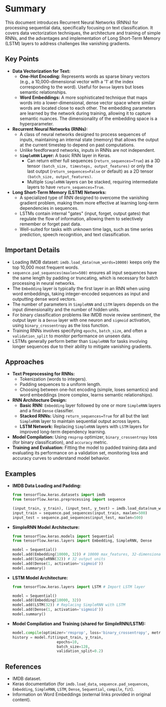 # Summary
This document introduces Recurrent Neural Networks (RNNs) for processing sequential data, specifically focusing on text classification. It covers data vectorization techniques, the architecture and training of simple RNNs, and the advantages and implementation of Long Short-Term Memory (LSTM) layers to address challenges like vanishing gradients.

## Key Points
* **Data Vectorization for Text:**
    * **One-Hot Encoding:** Represents words as sparse binary vectors (e.g., a 10,000-dimensional vector with a '1' at the index corresponding to the word). Useful for `Dense` layers but loses semantic relationships.
    * **Word Embeddings:** A more sophisticated technique that maps words into a lower-dimensional, dense vector space where similar words are located close to each other. The embedding parameters are learned by the network during training, allowing it to capture semantic nuances. The dimensionality of the embedding space is a hyperparameter.
* **Recurrent Neural Networks (RNNs):**
    * A class of neural networks designed to process sequences of inputs, maintaining an internal state (memory) that allows the output at the current timestep to depend on past computations.
    * Unlike feedforward networks, inputs in RNNs are not independent.
    * **`SimpleRNN` Layer:** A basic RNN layer in Keras.
        * Can return either full sequences (`return_sequences=True`) as a 3D tensor `(batch_size, timesteps, output_features)` or only the last output (`return_sequences=False` or default) as a 2D tensor `(batch_size, output_features)`.
        * Multiple `SimpleRNN` layers can be stacked, requiring intermediate layers to have `return_sequences=True`.
* **Long Short-Term Memory (LSTM) Networks:**
    * A specialized type of RNN designed to overcome the vanishing gradient problem, making them more effective at learning long-term dependencies in sequences.
    * LSTMs contain internal "gates" (input, forget, output gates) that regulate the flow of information, allowing them to selectively remember or forget past data.
    * Well-suited for tasks with unknown time lags, such as time series prediction, speech recognition, and text classification.

## Important Details
* Loading IMDB dataset: `imdb.load_data(num_words=10000)` keeps only the top 10,000 most frequent words.
* `sequence.pad_sequences(maxlen=500)` ensures all input sequences have the same length by padding or truncating, which is necessary for batch processing in neural networks.
* The `Embedding` layer is typically the first layer in an RNN when using word embeddings, taking integer-encoded sequences as input and outputting dense word vectors.
* The number of parameters in `SimpleRNN` and `LSTM` layers depends on the input dimensionality and the number of hidden units.
* For binary classification problems like IMDB movie review sentiment, the output layer is a `Dense` layer with one neuron and `sigmoid` activation, using `binary_crossentropy` as the loss function.
* Training RNNs involves specifying `epochs`, `batch_size`, and often a `validation_split` to monitor performance on unseen data.
* LSTMs generally perform better than `SimpleRNN` for tasks involving longer sequences due to their ability to mitigate vanishing gradients.

## Approaches
* **Text Preprocessing for RNNs:**
    * Tokenization (words to integers).
    * Padding sequences to a uniform length.
    * Choosing between one-hot encoding (simple, loses semantics) and word embeddings (more complex, learns semantic relationships).
* **RNN Architecture Design:**
    * **Basic RNN:** `Embedding` layer followed by one or more `SimpleRNN` layers and a final `Dense` classifier.
    * **Stacked RNNs:** Using `return_sequences=True` for all but the last `SimpleRNN` layer to maintain sequential output across layers.
    * **LSTM Network:** Replacing `SimpleRNN` layers with `LSTM` layers for improved long-term dependency learning.
* **Model Compilation:** Using `rmsprop` optimizer, `binary_crossentropy` loss (for binary classification), and `accuracy` metric.
* **Training and Evaluation:** Fitting the model to padded training data and evaluating its performance on a validation set, monitoring loss and accuracy curves to understand model behavior.

## Examples
* **IMDB Data Loading and Padding:**
    ```python
    from tensorflow.keras.datasets import imdb
    from tensorflow.keras.preprocessing import sequence

    (input_train, y_train), (input_test, y_test) = imdb.load_data(num_words=10000)
    input_train = sequence.pad_sequences(input_train, maxlen=500)
    input_test = sequence.pad_sequences(input_test, maxlen=500)
    ```
* **SimpleRNN Model Architecture:**
    ```python
    from tensorflow.keras.models import Sequential
    from tensorflow.keras.layers import Embedding, SimpleRNN, Dense

    model = Sequential()
    model.add(Embedding(10000, 32)) # 10000 max_features, 32-dimensional embedding
    model.add(SimpleRNN(32)) # 32 output units
    model.add(Dense(1, activation='sigmoid'))
    model.summary()
    ```
* **LSTM Model Architecture:**
    ```python
    from tensorflow.keras.layers import LSTM # Import LSTM layer

    model = Sequential()
    model.add(Embedding(10000, 32))
    model.add(LSTM(32)) # Replacing SimpleRNN with LSTM
    model.add(Dense(1, activation='sigmoid'))
    model.summary()
    ```
* **Model Compilation and Training (shared for SimpleRNN/LSTM):**
    ```python
    model.compile(optimizer='rmsprop', loss='binary_crossentropy', metrics=['acc'])
    history = model.fit(input_train, y_train,
                        epochs=10,
                        batch_size=128,
                        validation_split=0.2)
    ```

## References
* IMDB dataset.
* Keras documentation (for `imdb.load_data`, `sequence.pad_sequences`, `Embedding`, `SimpleRNN`, `LSTM`, `Dense`, `Sequential`, `compile`, `fit`).
* Information on Word Embeddings (external links provided in original content).